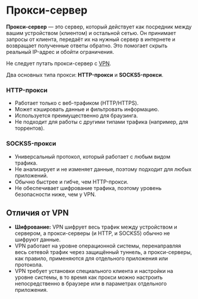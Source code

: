 # Прокси-сервер

**Прокси-сервер** — это сервер, который действует как посредник между вашим устройством (клиентом) и остальной сетью. Он принимает запросы от клиента, передаёт их на нужный сервер в интернете и возвращает полученные ответы обратно. Это помогает скрыть реальный IP-адрес и обойти ограничения.

Не следует путать прокси-сервер с [VPN](/network/vpns/vpn).

Два основных типа прокси: **HTTP-прокси** и **SOCKS5-прокси**.

### HTTP-прокси

*   Работает только с веб-трафиком (HTTP/HTTPS).
*   Может кэшировать данные и фильтровать информацию.
*   Используется преимущественно для браузинга.
*   Не подходит для работы с другими типами трафика (например, для торрентов).

### SOCKS5-прокси

*   Универсальный протокол, который работает с любым видом трафика.
*   Не анализирует и не изменяет данные, поэтому подходит для любых приложений.
*   Обычно быстрее и гибче, чем HTTP-прокси.
*   Не обеспечивает шифрование трафика, поэтому уровень безопасности ниже, чем у VPN.

## Отличия от VPN

*   **Шифрование:** VPN шифрует весь трафик между устройством и сервером, а прокси-серверы (и HTTP, и SOCKS5) обычно не шифруют данные.
*   VPN работает на уровне операционной системы, перенаправляя весь сетевой трафик через защищённый туннель, а прокси-серверы, как правило, применяются для отдельного приложения или протокола.
*   VPN требует установки специального клиента и настройки на уровне системы, в то время как прокси можно настроить непосредственно в браузере или в параметрах отдельного приложения.
